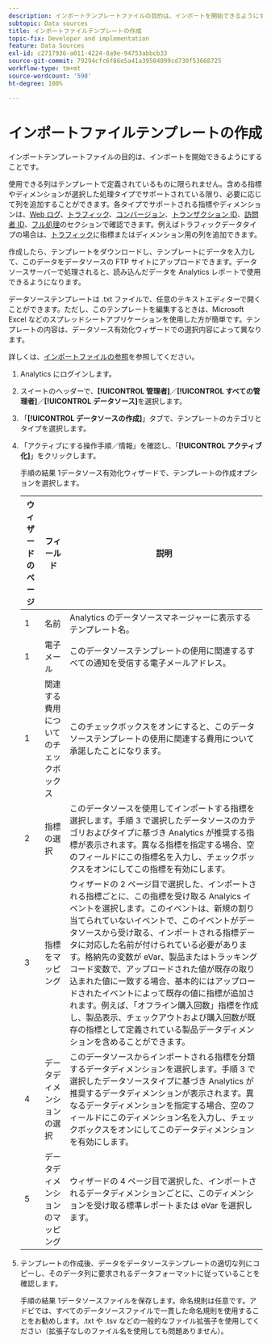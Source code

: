 ```yaml
---
description: インポートテンプレートファイルの目的は、インポートを開始できるようにすることです。
subtopic: Data sources
title: インポートファイルテンプレートの作成
topic-fix: Developer and implementation
feature: Data Sources
exl-id: c2717936-a011-4224-8a9e-94753abbcb33
source-git-commit: 79294cfc6f86e5a41a39504099cd730f53668725
workflow-type: tm+mt
source-wordcount: '598'
ht-degree: 100%

---
```


# インポートファイルテンプレートの作成

インポートテンプレートファイルの目的は、インポートを開始できるようにすることです。

使用できる列はテンプレートで定義されているものに限られません。含める指標やディメンションが選択した処理タイプでサポートされている限り、必要に応じて列を追加することができます。各タイプでサポートされる指標やディメンションは、[Web ログ](/help/import/c-data-sources/c-datasrc-types/datasrc-web-log.md)、[トラフィック](/help/import/c-data-sources/c-datasrc-types/datasrc-traffic.md)、[コンバージョン](/help/import/c-data-sources/c-datasrc-types/datasrc-conversion.md)、[トランザクション ID](/help/import/c-data-sources/c-datasrc-types/datasrc-transactionid.md)、[訪問者 ID](/help/import/c-data-sources/c-datasrc-types/datasrc-visitorid.md)、[フル処理](/help/import/c-data-sources/c-datasrc-types/datasrc-full-processing.md)のセクションで確認できます。例えばトラフィックデータタイプの場合は、[トラフィック](/help/import/c-data-sources/c-datasrc-types/datasrc-traffic.md)に指標またはディメンション用の列を追加できます。

作成したら、テンプレートをダウンロードし、テンプレートにデータを入力して、このデータをデータソースの FTP サイトにアップロードできます。データソースサーバーで処理されると、読み込んだデータを Analytics レポートで使用できるようになります。

データソーステンプレートは .txt ファイルで、任意のテキストエディターで開くことができます。ただし、このテンプレートを編集するときは、Microsoft Excel などのスプレッドシートアプリケーションを使用した方が簡単です。テンプレートの内容は、データソース有効化ウィザードでの選択内容によって異なります。

詳しくは、[インポートファイルの参照](/help/import/c-data-sources/datasrc-template/datasrc-import-file-reference.md)を参照してください。

1. Analytics にログインします。
1. スイートのヘッダーで、**[!UICONTROL 管理者]**／**[!UICONTROL すべての管理者]**／**[!UICONTROL データソース]**&#x200B;を選択します。
1. 「**[!UICONTROL データソースの作成]**」タブで、テンプレートのカテゴリとタイプを選択します。
1. 「アクティブにする操作手順／情報」を確認し、「**[!UICONTROL アクティブ化]**」をクリックします。

   手順の結果 1データソース有効化ウィザードで、テンプレートの作成オプションを選択します。

   | ウィザードのページ | フィールド | 説明 |
   |--- |--- |--- |
   | 1 | 名前 | Analytics のデータソースマネージャーに表示するテンプレート名。 |
   | 1 | 電子メール | このデータソーステンプレートの使用に関連するすべての通知を受信する電子メールアドレス。 |
   | 1 | 関連する費用についてのチェックボックス | このチェックボックスをオンにすると、このデータソーステンプレートの使用に関連する費用について承諾したことになります。 |
   | 2 | 指標の選択 | このデータソースを使用してインポートする指標を選択します。手順 3 で選択したデータソースのカテゴリおよびタイプに基づき Analytics が推奨する指標が表示されます。異なる指標を指定する場合、空のフィールドにこの指標名を入力し、チェックボックスをオンにしてこの指標を有効にします。 |
   | 3 | 指標をマッピング | ウィザードの 2 ページ目で選択した、インポートされる指標ごとに、この指標を受け取る Analyics イベントを選択します。このイベントは、新規の割り当てられていないイベントで、このイベントがデータソースから受け取る、インポートされる指標データに対応した名前が付けられている必要があります。格納先の変数が eVar、製品またはトラッキングコード変数で、アップロードされた値が既存の取り込まれた値に一致する場合、基本的にはアップロードされたイベントによって既存の値に指標が追加されます。例えば、「オフライン購入回数」指標を作成し、製品表示、チェックアウトおよび購入回数が既存の指標として定義されている製品データディメンションを含めることができます。 |
   | 4 | データディメンションの選択 | このデータソースからインポートされる指標を分類するデータディメンションを選択します。手順 3 で選択したデータソースタイプに基づき Analytics が推奨するデータディメンションが表示されます。異なるデータディメンションを指定する場合、空のフィールドにこのディメンション名を入力し、チェックボックスをオンにしてこのデータディメンションを有効にします。 |
   | 5 | データディメンションのマッピング | ウィザードの 4 ページ目で選択した、インポートされるデータディメンションごとに、このディメンションを受け取る標準レポートまたは eVar を選択します。 |

1. テンプレートの作成後、データをデータソーステンプレートの適切な列にコピーし、そのデータ列に要求されるデータフォーマットに従っていることを確認します。

   手順の結果 1データソースファイルを保存します。命名規則は任意です。アドビでは、すべてのデータソースファイルで一貫した命名規則を使用することをお勧めします。.txt や .tsv などの一般的なファイル拡張子を使用してください（拡張子なしのファイル名を使用しても問題ありません）。
